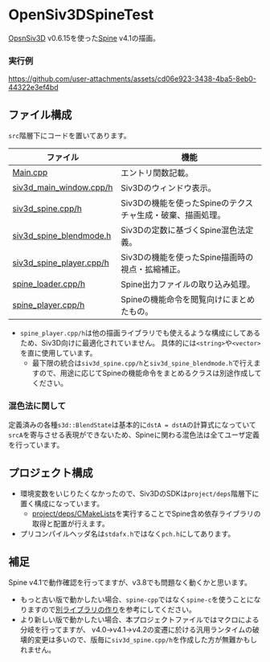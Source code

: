 # OpenSiv3DSpineTest

[OpsnSiv3D](https://github.com/Siv3D/OpenSiv3D) v0.6.15を使った[Spine](http://esotericsoftware.com/) v4.1の描画。

### 実行例

https://github.com/user-attachments/assets/cd06e923-3438-4ba5-8eb0-44322e3ef4bd

## ファイル構成
`src`階層下にコードを置いてあります。

| ファイル | 機能  |
| --- | --- |
| [Main.cpp](https://github.com/BithreenGirlen/OpenSiv3DSpineTest/blob/main/src/Main.cpp) | エントリ関数記載。 |
| [siv3d_main_window.cpp/h](https://github.com/BithreenGirlen/OpenSiv3DSpineTest/blob/main/src/siv3d_main_window.cpp) | Siv3Dのウィンドウ表示。 |
| [siv3d_spine.cpp/h](https://github.com/BithreenGirlen/OpenSiv3DSpineTest/blob/main/src/siv3d_spine.cpp) | Siv3Dの機能を使ったSpineのテクスチャ生成・破棄、描画処理。 |
| [siv3d_spine_blendmode.h](https://github.com/BithreenGirlen/OpenSiv3DSpineTest/blob/main/src/siv3d_spine_blendmode.h) | Siv3Dの定数に基づくSpine混色法定義。 |
| [siv3d_spine_player.cpp/h](https://github.com/BithreenGirlen/OpenSiv3DSpineTest/blob/main/src/siv3d_spine_player.cpp) | Siv3Dの機能を使ったSpine描画時の視点・拡縮補正。 |
| [spine_loader.cpp/h](https://github.com/BithreenGirlen/OpenSiv3DSpineTest/blob/main/src/spine_loader.cpp) | Spine出力ファイルの取り込み処理。 |
| [spine_player.cpp/h](https://github.com/BithreenGirlen/OpenSiv3DSpineTest/blob/main/src/spine_player.cpp) | Spineの機能命令を閲覧向けにまとめたもの。 |

- `spine_player.cpp/h`は他の描画ライブラリでも使えるような構成にしてあるため、Siv3D向けに最適化されていません。
具体的には`<string>`や`<vector>`を直に使用しています。
  - 最下限の統合は`siv3d_spine.cpp/h`と`siv3d_spine_blendmode.h`で行えますので、用途に応じてSpineの機能命令をまとめるクラスは別途作成してください。

### 混色法に関して

定義済みの各種`s3d::BlendState`は基本的に`dstA = dstA`の計算式になっていて`srcA`を寄与させる表現ができないため、Spineに関わる混色法は全てユーザ定義を行っています。

## プロジェクト構成
- 環境変数をいじりたくなかったので、Siv3DのSDKは`project/deps`階層下に置く構成になっています。
  - [project/deps/CMakeLists](https://github.com/BithreenGirlen/OpenSiv3DSpineTest/blob/main/project/deps/CMakeLists.txt)を実行することでSpine含め依存ライブラリの取得と配置が行えます。
- プリコンパイルヘッダ名は`stdafx.h`ではなく`pch.h`にしてあります。

## 補足

Spine v4.1で動作確認を行ってますが、v3.8でも問題なく動くかと思います。  
- もっと古い版で動かしたい場合、`spine-cpp`ではなく`spine-c`を使うことになりますので[別ライブラリの作り](https://github.com/BithreenGirlen/DxLibSpineViewer/blob/main/DxLibSpineC)を参考にしてください。
- より新しい版で動かしたい場合、本プロジェクトファイルではマクロによる分岐を行ってますが、
v4.0->v4.1->v4.2の変遷に於ける汎用ランタイムの破壊的変更は多いので、版毎に`siv3d_spine.cpp/h`を作成した方が無難かもしれません。
